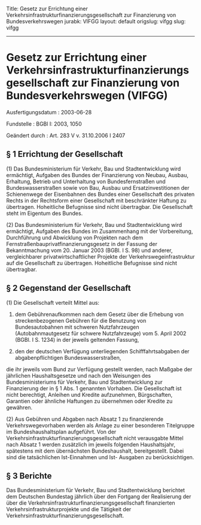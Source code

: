 Title: Gesetz zur Errichtung einer Verkehrsinfrastrukturfinanzierungsgesellschaft
  zur Finanzierung von Bundesverkehrswegen
jurabk: VIFGG
layout: default
origslug: vifgg
slug: vifgg

---

# Gesetz zur Errichtung einer Verkehrsinfrastrukturfinanzierungsgesellschaft zur Finanzierung von Bundesverkehrswegen (VIFGG)

Ausfertigungsdatum
:   2003-06-28

Fundstelle
:   BGBl I: 2003, 1050

Geändert durch
:   Art. 283 V v. 31.10.2006 I 2407


## § 1 Errichtung der Gesellschaft

(1) Das Bundesministerium für Verkehr, Bau und Stadtentwicklung wird
ermächtigt, Aufgaben des Bundes der Finanzierung von Neubau, Ausbau,
Erhaltung, Betrieb und Unterhaltung von Bundesfernstraßen und
Bundeswasserstraßen sowie von Bau, Ausbau und Ersatzinvestitionen der
Schienenwege der Eisenbahnen des Bundes einer Gesellschaft des
privaten Rechts in der Rechtsform einer Gesellschaft mit beschränkter
Haftung zu übertragen. Hoheitliche Befugnisse sind nicht übertragbar.
Die Gesellschaft steht im Eigentum des Bundes.

(2) Das Bundesministerium für Verkehr, Bau und Stadtentwicklung wird
ermächtigt, Aufgaben des Bundes im Zusammenhang mit der Vorbereitung,
Durchführung und Abwicklung von Projekten nach dem
Fernstraßenbauprivatfinanzierungsgesetz in der Fassung der
Bekanntmachung vom 20. Januar 2003 (BGBl. I S. 98) und anderer,
vergleichbarer privatwirtschaftlicher Projekte der
Verkehrswegeinfrastruktur auf die Gesellschaft zu übertragen.
Hoheitliche Befugnisse sind nicht übertragbar.


## § 2 Gegenstand der Gesellschaft

(1) Die Gesellschaft verteilt Mittel aus:

1.  dem Gebührenaufkommen nach dem Gesetz über die Erhebung von
    streckenbezogenen Gebühren für die Benutzung von Bundesautobahnen mit
    schweren Nutzfahrzeugen (Autobahnmautgesetz für schwere Nutzfahrzeuge)
    vom 5. April 2002 (BGBl. I S. 1234) in der jeweils geltenden Fassung,


2.  den der deutschen Verfügung unterliegenden Schifffahrtsabgaben der
    abgabenpflichtigen Bundeswasserstraßen,



die ihr jeweils vom Bund zur Verfügung gestellt werden, nach Maßgabe
der jährlichen Haushaltsgesetze und nach den Weisungen des
Bundesministeriums für Verkehr, Bau und Stadtentwicklung zur
Finanzierung der in § 1 Abs. 1 genannten Vorhaben. Die Gesellschaft
ist nicht berechtigt, Anleihen und Kredite aufzunehmen, Bürgschaften,
Garantien oder ähnliche Haftungen zu übernehmen oder Kredite zu
gewähren.

(2) Aus Gebühren und Abgaben nach Absatz 1 zu finanzierende
Verkehrswegevorhaben werden als Anlage zu einer besonderen Titelgruppe
im Bundeshaushaltsplan aufgeführt. Von der
Verkehrsinfrastrukturfinanzierungsgesellschaft nicht verausgabte
Mittel nach Absatz 1 werden zusätzlich im jeweils folgenden
Haushaltsjahr, spätestens mit dem übernächsten Bundeshaushalt,
bereitgestellt. Dabei sind die tatsächlichen Ist-Einnahmen und Ist-
Ausgaben zu berücksichtigen.


## § 3 Berichte

Das Bundesministerium für Verkehr, Bau und Stadtentwicklung berichtet
dem Deutschen Bundestag jährlich über den Fortgang der Realisierung
der über die Verkehrsinfrastrukturfinanzierungsgesellschaft
finanzierten Verkehrsinfrastrukturprojekte und die Tätigkeit der
Verkehrsinfrastrukturfinanzierungsgesellschaft.

